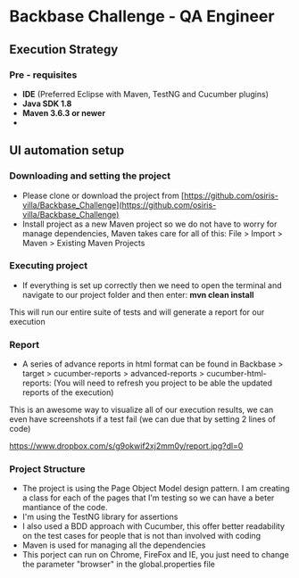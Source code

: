 # Backbase Challenge - QA Engineer

## Execution Strategy
### Pre - requisites
- **IDE** (Preferred Eclipse with Maven, TestNG and Cucumber plugins)
- **Java SDK 1.8**
- **Maven 3.6.3 or newer**
- 
## UI automation setup
### Downloading and setting the project
- Please clone or download the project from [https://github.com/osiris-villa/Backbase_Challenge](https://github.com/osiris-villa/Backbase_Challenge)
- Install project as a new Maven project so we do not have to worry for manage dependencies, Maven takes care for all of this:  File > Import > Maven > Existing Maven Projects

### Executing project

- If everything is set up correctly then we need to open the terminal and navigate to our project folder and then enter: **mvn clean install**

This will run our entire suite of tests and will generate a report for our execution

### Report

-   A series of advance reports in html format can be found in Backbase > target > cucumber-reports > advanced-reports > cucumber-html-reports:
(You will need to refresh you project to be able the updated reports of the execution)

This is an awesome way to visualize all of our execution results, we can even have screenshots if a test fail (we can due that by setting 2 lines of code)

https://www.dropbox.com/s/g9okwif2xj2mm0y/report.jpg?dl=0


### Project Structure
-  The project is using the Page Object Model design pattern. I am creating a class for each of the pages that I'm testing so we can have a beter mantiance of the code.
- I'm using the TestNG library for assertions 
- I also used a BDD approach with Cucumber, this offer better readability on the test cases for people that is not than involved with coding
- Maven is used for managing all the dependencies
- This porject can run on Chrome, FireFox and IE, you just need to change the parameter "browser" in the global.properties file
